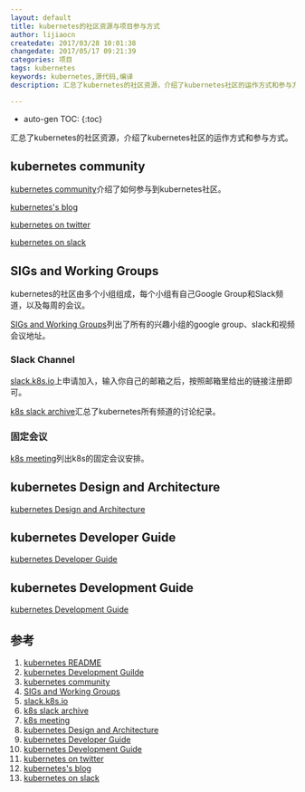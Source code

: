 ```yaml
---
layout: default
title: kubernetes的社区资源与项目参与方式
author: lijiaocn
createdate: 2017/03/28 10:01:38
changedate: 2017/05/17 09:21:39
categories: 项目
tags: kubernetes
keywords: kubernetes,源代码,编译
description: 汇总了kubernetes的社区资源，介绍了kubernetes社区的运作方式和参与方式。

---
```


* auto-gen TOC:
{:toc}

汇总了kubernetes的社区资源，介绍了kubernetes社区的运作方式和参与方式。

## kubernetes community 

[kubernetes community][3]介绍了如何参与到kubernetes社区。

[kubernetes's blog][12]

[kubernetes on twitter][11]

[kubernetes on slack][13]

## SIGs and Working Groups

kubernetes的社区由多个小组组成，每个小组有自己Google Group和Slack频道，以及每周的会议。

[SIGs and Working Groups][4]列出了所有的兴趣小组的google group、slack和视频会议地址。

### Slack Channel

[slack.k8s.io][5]上申请加入，输入你自己的邮箱之后，按照邮箱里给出的链接注册即可。

[k8s slack archive][6]汇总了kubernetes所有频道的讨论纪录。

### 固定会议

[k8s meeting][7]列出k8s的固定会议安排。

## kubernetes Design and Architecture

[kubernetes Design and Architecture][8]

## kubernetes Developer Guide 

[kubernetes Developer Guide][9]

## kubernetes Development Guide

[kubernetes Development Guide][10]

## 参考

1. [kubernetes README][1]
2. [kubernetes Development Guilde][2]
3. [kubernetes community][3]
4. [SIGs and Working Groups][4]
5. [slack.k8s.io][5]
6. [k8s slack archive][6]
7. [k8s meeting][7]
8. [kubernetes Design and Architecture][8]
9. [kubernetes Developer Guide][9]
10. [kubernetes Development Guide][10]
11. [kubernetes on twitter][11]
12. [kubernetes's blog][12]
13. [kubernetes on slack][13]

[1]: https://github.com/kubernetes/kubernetes  "kubernetes REAMDME.md" 
[2]: https://github.com/kubernetes/community/blob/master/contributors/devel/development.md "kubernetes development"
[3]: https://github.com/kubernetes/community "kubernetes community"
[4]: https://github.com/kubernetes/community/blob/master/sig-list.md "SIGs and Working Groups"
[5]: http://slack.k8s.io/  "slack.k8s.io"
[6]: https://kubernetes.slackarchive.io "k8s slack archive"
[7]: https://calendar.google.com/calendar/embed?src=cgnt364vd8s86hr2phapfjc6uk%40group.calendar.google.com&ctz=America/Los_Angeles "k8s meeting"
[8]: https://github.com/kubernetes/community/blob/master/contributors/design-proposals/architecture.md "kubernetes Design and Architecture"
[9]: https://github.com/kubernetes/community/blob/master/contributors/devel/README.md  "kubernetes Developer Guide"
[10]: https://github.com/kubernetes/community/blob/master/contributors/devel/development.md "kubernetes Development Guide"
[11]: https://twitter.com/kubernetesio "kubernetes on twitter"
[12]: http://blog.kubernetes.io/  "kubernetes's blog"
[13]: http://stackoverflow.com/questions/tagged/kubernetes "kubernetes on slack"
